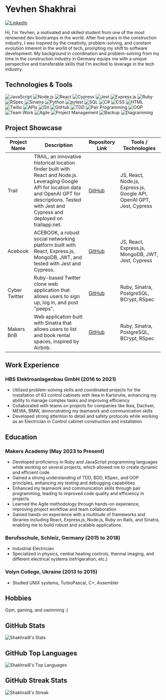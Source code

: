 # Yevhen Shakhrai

[![LinkedIn](https://img.shields.io/badge/-LinkedIn-0077B5?style=flat-square&logo=linkedin&logoColor=white)](https://www.linkedin.com/in/shakhrai8)

Hi, I'm Yevhen, a motivated and skilled student from one of the most renowned dev bootcamps in the world. After five years in the construction industry, I was inspired by the creativity, problem-solving, and constant evolution inherent in the world of tech, prompting my shift to software development. My background in coordination and problem-solving from my time in the construction industry in Germany equips me with a unique perspective and transferable skills that I'm excited to leverage in the tech industry.

## Technologies & Tools

![JavaScript](https://img.shields.io/badge/-JavaScript-F7DF1E?style=flat-square&logo=javascript&logoColor=white)
![Node.js](https://img.shields.io/badge/-Node.js-339933?style=flat-square&logo=node.js&logoColor=white)
![React](https://img.shields.io/badge/-React-61DAFB?style=flat-square&logo=react&logoColor=white)
![Cypress](https://img.shields.io/badge/-Cypress-17202C?style=flat-square&logo=cypress&logoColor=white)
![Jest](https://img.shields.io/badge/-Jest-C21325?style=flat-square&logo=jest&logoColor=white)
![Express.js](https://img.shields.io/badge/-Express.js-000000?style=flat-square&logo=express&logoColor=white)
![Ruby](https://img.shields.io/badge/-Ruby-red?style=flat-square&logo=ruby)
![RSpec](https://img.shields.io/badge/-RSpec-red?style=flat-square)
![Sinatra](https://img.shields.io/badge/-Sinatra-brightgreen?style=flat-square)
![Python](https://img.shields.io/badge/-Python-3776AB?style=flat-square&logo=python&logoColor=white)
![pytest](https://img.shields.io/badge/-pytest-0A9EDC?style=flat-square&logo=pytest&logoColor=white)
![SQL](https://img.shields.io/badge/-SQL-4479A1?style=flat-square&logo=postgresql&logoColor=white)
![C#](https://img.shields.io/badge/-C%23-239120?style=flat-square&logo=csharp&logoColor=white)
![CSS](https://img.shields.io/badge/-CSS-1572B6?style=flat-square&logo=css3&logoColor=white)
![HTML](https://img.shields.io/badge/-HTML-E34F26?style=flat-square&logo=html5&logoColor=white)
![Twilio](https://img.shields.io/badge/-Twilio-FF6F00?style=flat-square&logo=twilio&logoColor=white)
![APIs](https://img.shields.io/badge/-APIs-00599C?style=flat-square)
![Git](https://img.shields.io/badge/-Git-F05032?style=flat-square&logo=git&logoColor=white)
![GitHub](https://img.shields.io/badge/-GitHub-181717?style=flat-square&logo=github)
![TDD](https://img.shields.io/badge/-TDD-8A2BE2?style=flat-square)
![Pair Programming](https://img.shields.io/badge/-Pair%20Programming-blueviolet?style=flat-square)
![OOP](https://img.shields.io/badge/-OOP-FFA500?style=flat-square)
![Team Work](https://img.shields.io/badge/-Team%20Work-brightgreen?style=flat-square)
![Agile](https://img.shields.io/badge/-Agile-47CC00?style=flat-square)
![Project Management](https://img.shields.io/badge/-Project%20Management-lightgrey?style=flat-square)
![Backup](https://img.shields.io/badge/-Backup-00FFFF?style=flat-square)
![Diagramming](https://img.shields.io/badge/-Diagramming-ff69b4?style=flat-square)

## Project Showcase

| Project Name        | Description | Repository Link | Tools / Technologies |
|---------------------|-------------|-----------------|----------------------|
| Trail | TRAIL, an innovative historical location finder built with React and Node.js. Leveraging Google API for location data and OpenAI GPT for descriptions. Tested with Jest and Cypress and deployed on trailapp.net. | [GitHub](https://github.com/Shakhrai8/trail) | JS, React, Node.js, Express.js, Google API, OpenAI GPT, Jest, Cypress |
| Acebook | ACEBOOK, a robust social networking platform built with React, Express.js, MongoDB, JWT, and tested with Jest and Cypress. | [GitHub](https://github.com/Shakhrai8/acebook) | JS, React, Express.js, MongoDB, JWT, Jest, Cypress |
| Cyber Twitter | Ruby-based Twitter clone web application that allows users to sign up, log in, and post "peeps". | [GitHub](https://github.com/Shakhrai8/cyber-twitter) | Ruby, Sinatra, PostgreSQL, BCrypt, RSpec |
| Makers BnB | Web application built with Sinatra that allows users to list and book rental spaces, inspired by Airbnb. | [GitHub](https://github.com/Shakhrai8/makers_bnb) | Ruby, Sinatra, PostgreSQL, BCrypt, RSpec |



## Work Experience

### HBS Elektroanlagenbau GmbH (2016 to 2021)

- Utilized problem-solving skills and coordinated projects for the installation of 63 control cabinets with Ikea in Karlsruhe, enhancing my ability to manage complex tasks and improving efficiency
- Collaborated with teams on projects for companies like Ikea, Dachser, MEWA, BMW, demonstrating my teamwork and communication skills
- Developed strong attention to detail and safety protocols while working as an Electrician in Control cabinet construction and installation

## Education

### Makers Academy (May 2023 to Present)

- Developed proficiency in Ruby and JavaScript programming languages while working on several projects, which allowed me to create dynamic and efficient code
- Gained a strong understanding of TDD, BDD, RSpec, and OOP principles, enhancing my testing and debugging capabilities
- Enhanced my teamwork and communication skills through pair programming, leading to improved code quality and efficiency in projects
- Learned the Agile methodology through hands-on experience, improving project workflow and team collaboration
- Gained hands-on experience with a multitude of frameworks and libraries including React, Express.js, Node.js, Ruby on Rails, and Sinatra, enabling me to build robust and scalable applications.


### Berufsschule, Schleiz, Germany (2015 to 2018)

- Industrial Electrician
- Specialized in physics, central heating controls, thermal imaging, and different electrical systems (refrigeration, etc.)

### Volyn College, Ukraine (2013 to 2015)

- Studied UNIX systems, TurboPascal, C+, Assembler

## Hobbies

Gym, gaming, and swimming :)

## GitHub Stats

![Shakhrai8's Stats](https://github-readme-stats.vercel.app/api?username=Shakhrai8&theme=merko&show_icons=true&hide_border=false&count_private=true)

## GitHub Top Languages

![Shakhrai8's Top Languages](https://github-readme-stats.vercel.app/api/top-langs/?username=Shakhrai8&theme=merko&show_icons=true&hide_border=false&layout=compact)

## GitHub Streak Stats

![Shakhrai8's Streak](https://github-readme-streak-stats.herokuapp.com/?user=Shakhrai8&theme=merko&hide_border=false)





